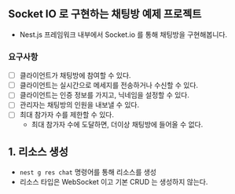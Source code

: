 ## Socket IO 로 구현하는 채팅방 예제 프로젝트

- Nest.js 프레임워크 내부에서 Socket.io 를 통해 채팅방을 구현해봅니다.

### 요구사항

- [ ] 클라이언트가 채팅방에 참여할 수 있다.
- [ ] 클라이언트는 실시간으로 메세지를 전송하거나 수신할 수 있다.
- [ ] 클라이언트는 인증 정보를 가지고, 닉네임을 설정할 수 있다.
- [ ] 관리자는 채팅방의 인원을 내보낼 수 있다.
- [ ] 최대 참가자 수를 제한할 수 있다.
  - 최대 참가자 수에 도달하면, 더이상 채팅방에 들어올 수 없다.

## 1. 리소스 생성

- `nest g res chat` 명령어를 통해 리소스를 생성
- 리소스 타입은 WebSocket 이고 기본 CRUD 는 생성하지 않는다.
